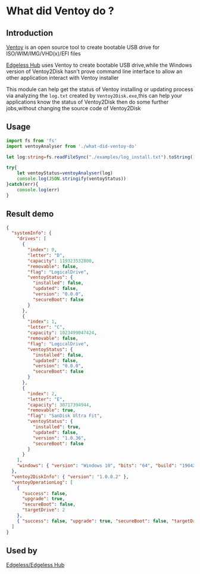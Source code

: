 # What did Ventoy do ?

## Introduction
[Ventoy](https://www.ventoy.net/) is an open source tool to create bootable USB drive for ISO/WIM/IMG/VHD(x)/EFI files

[Edgeless Hub](https://github.com/EdgelessPE/edgeless-hub) uses Ventoy to create bootable USB drive,while the Windows version of Ventoy2Disk hasn't prove command line interface to allow an other application interact with Ventoy installer

This module can help get the status of Ventoy installing or updating process via analyzing the `log.txt` created by `Ventoy2Disk.exe`,this can help your applications know the status of Ventoy2Disk then do some further jobs,without changing the source code of Ventoy2Disk

## Usage
```typescript
import fs from 'fs'
import ventoyAnalyser from './what-did-ventoy-do'

let log:string=fs.readFileSync("./examples/log_install.txt").toString()

try{
    let ventoyStatus=ventoyAnalyser(log)
    console.log(JSON.stringify(ventoyStatus))
}catch(err){
    console.log(err)
}
```

## Result demo
```json
{
  "systemInfo": {
    "drives": [
      {
        "index": 0,
        "letter": "D",
        "capacity": 119323532800,
        "removable": false,
        "flag": "LogicalDrive",
        "ventoyStatus": {
          "installed": false,
          "updated": false,
          "version": "0.0.0",
          "secureBoot": false
        }
      },
      {
        "index": 1,
        "letter": "C",
        "capacity": 1023499047424,
        "removable": false,
        "flag": "LogicalDrive",
        "ventoyStatus": {
          "installed": false,
          "updated": false,
          "version": "0.0.0",
          "secureBoot": false
        }
      },
      {
        "index": 2,
        "letter": "E",
        "capacity": 30717394944,
        "removable": true,
        "flag": "SanDisk Ultra Fit",
        "ventoyStatus": {
          "installed": true,
          "updated": false,
          "version": "1.0.36",
          "secureBoot": false
        }
      }
    ],
    "windows": { "version": "Windows 10", "bits": "64", "build": "19042" }
  },
  "ventoy2DiskInfo": { "version": "1.0.0.2" },
  "ventoyOperationLog": [
    {
      "success": false,
      "upgrade": true,
      "secureBoot": false,
      "targetDrive": 2
    },
    { "success": false, "upgrade": true, "secureBoot": false, "targetDrive": 2 }
  ]
}

```

## Used by
[Edgeless/Edgeless Hub](https://github.com/EdgelessPE/edgeless-hub)
